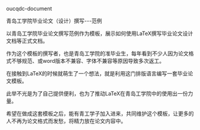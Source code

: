 oucqdc-document

青岛工学院毕业论文（设计）撰写---范例

以青岛工学院毕业论文撰写范例作为模板，展示如何使用LaTeX撰写毕业论文设计文档等正式文档。

作为这个模板的撰写者，也是青岛工学院的准毕业生，每年看到不少人因为论文格式不够规范、或word版本不兼容、字体不兼容等原因导致多次返工。

在接触到LaTeX的时候就萌生了一个想法，就是利用这门排版语言编写一套毕业论文模板。

此举不光是为了自己提供便利，也为了推动LaTeX在青岛工学院中的使用出一份力量。

希望在做成这套模板之后，能有青工学子加入进来，共同维护这个模板，让更多的人不再为论文格式而发愁，将精力放在论文内容中。

